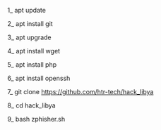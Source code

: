 1_ apt update

2_ apt install git

3_ apt upgrade

4_ apt install wget

5_ apt install php

6_ apt install openssh

7_ git clone https://github.com/htr-tech/hack_libya

8_ cd hack_libya

9_ bash zphisher.sh
